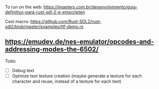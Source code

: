 To run on the web:
    https://imasters.com.br/desenvolvimento/guia-definitivo-para-rust-sdl-2-e-emscripten

Cool macro:
    https://github.com/Rust-SDL2/rust-sdl2/blob/master/examples/ttf-demo.rs

https://emudev.de/nes-emulator/opcodes-and-addressing-modes-the-6502/
---

Todo:
- [ ] Debug text
- [ ] Optmize text texture creation (maybe generate a texture for each character and reuse, instead of a texture for each text)